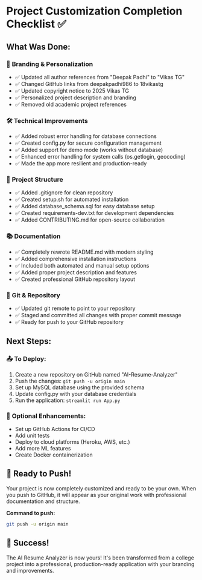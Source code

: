 # Project Customization Completion Checklist ✅

## What Was Done:

### 🎨 **Branding & Personalization**
- ✅ Updated all author references from "Deepak Padhi" to "Vikas TG"
- ✅ Changed GitHub links from deepakpadhi986 to 18vikastg
- ✅ Updated copyright notice to 2025 Vikas TG
- ✅ Personalized project description and branding
- ✅ Removed old academic project references

### 🛠️ **Technical Improvements**
- ✅ Added robust error handling for database connections
- ✅ Created config.py for secure configuration management
- ✅ Added support for demo mode (works without database)
- ✅ Enhanced error handling for system calls (os.getlogin, geocoding)
- ✅ Made the app more resilient and production-ready

### 📁 **Project Structure**
- ✅ Added .gitignore for clean repository
- ✅ Created setup.sh for automated installation
- ✅ Added database_schema.sql for easy database setup
- ✅ Created requirements-dev.txt for development dependencies
- ✅ Added CONTRIBUTING.md for open-source collaboration

### 📚 **Documentation**
- ✅ Completely rewrote README.md with modern styling
- ✅ Added comprehensive installation instructions
- ✅ Included both automated and manual setup options
- ✅ Added proper project description and features
- ✅ Created professional GitHub repository layout

### 🔧 **Git & Repository**
- ✅ Updated git remote to point to your repository
- ✅ Staged and committed all changes with proper commit message
- ✅ Ready for push to your GitHub repository

## Next Steps:

### 📤 **To Deploy:**
1. Create a new repository on GitHub named "AI-Resume-Analyzer"
2. Push the changes: `git push -u origin main`
3. Set up MySQL database using the provided schema
4. Update config.py with your database credentials
5. Run the application: `streamlit run App.py`

### 🎯 **Optional Enhancements:**
- Set up GitHub Actions for CI/CD
- Add unit tests
- Deploy to cloud platforms (Heroku, AWS, etc.)
- Add more ML features
- Create Docker containerization

## 🚀 **Ready to Push!**
Your project is now completely customized and ready to be your own. When you push to GitHub, it will appear as your original work with professional documentation and structure.

**Command to push:**
```bash
git push -u origin main
```

## 🎉 **Success!**
The AI Resume Analyzer is now yours! It's been transformed from a college project into a professional, production-ready application with your branding and improvements.
